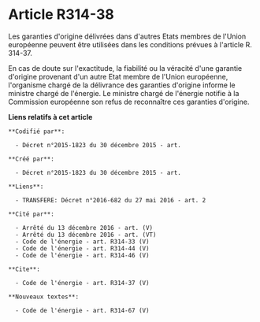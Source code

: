 # Article R314-38

Les garanties d'origine délivrées dans d'autres Etats membres de l'Union européenne peuvent être utilisées dans les
conditions prévues à l'article R. 314-37. 

En cas de doute sur l'exactitude, la fiabilité ou la véracité d'une garantie d'origine provenant d'un autre Etat membre de
l'Union européenne, l'organisme chargé de la délivrance des garanties d'origine informe le ministre chargé de l'énergie. Le
ministre chargé de l'énergie notifie à la Commission européenne son refus de reconnaître ces garanties d'origine.

**Liens relatifs à cet article**

	**Codifié par**:

	  - Décret n°2015-1823 du 30 décembre 2015 - art.

	**Créé par**:

	  - Décret n°2015-1823 du 30 décembre 2015 - art.

	**Liens**:

	  - TRANSFERE: Décret n°2016-682 du 27 mai 2016 - art. 2

	**Cité par**:

	  - Arrêté du 13 décembre 2016 - art. (V)
	  - Arrêté du 13 décembre 2016 - art. (VT)
	  - Code de l'énergie - art. R314-33 (V)
	  - Code de l'énergie - art. R314-44 (V)
	  - Code de l'énergie - art. R314-46 (V)

	**Cite**:

	  - Code de l'énergie - art. R314-37 (V)

	**Nouveaux textes**:

	  - Code de l'énergie - art. R314-67 (V)
